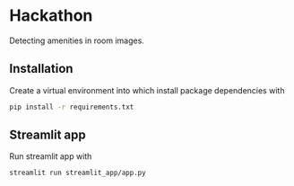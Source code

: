 # Hackathon

Detecting amenities in room images.

## Installation
Create a virtual environment into which install package dependencies with
```sh
pip install -r requirements.txt
```

## Streamlit app
Run streamlit app with
```sh
streamlit run streamlit_app/app.py
```